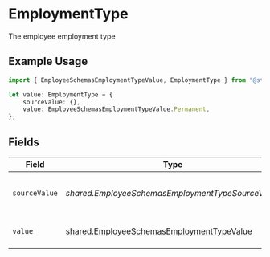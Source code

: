 # EmploymentType

The employee employment type

## Example Usage

```typescript
import { EmployeeSchemasEmploymentTypeValue, EmploymentType } from "@stackone/stackone-client-ts/sdk/models/shared";

let value: EmploymentType = {
    sourceValue: {},
    value: EmployeeSchemasEmploymentTypeValue.Permanent,
};
```

## Fields

| Field                                                                                                         | Type                                                                                                          | Required                                                                                                      | Description                                                                                                   | Example                                                                                                       |
| ------------------------------------------------------------------------------------------------------------- | ------------------------------------------------------------------------------------------------------------- | ------------------------------------------------------------------------------------------------------------- | ------------------------------------------------------------------------------------------------------------- | ------------------------------------------------------------------------------------------------------------- |
| `sourceValue`                                                                                                 | *shared.EmployeeSchemasEmploymentTypeSourceValue*                                                             | :heavy_minus_sign:                                                                                            | The source value of the employment type.                                                                      | Permanent                                                                                                     |
| `value`                                                                                                       | [shared.EmployeeSchemasEmploymentTypeValue](../../../sdk/models/shared/employeeschemasemploymenttypevalue.md) | :heavy_minus_sign:                                                                                            | The type of the employment.                                                                                   | permanent                                                                                                     |